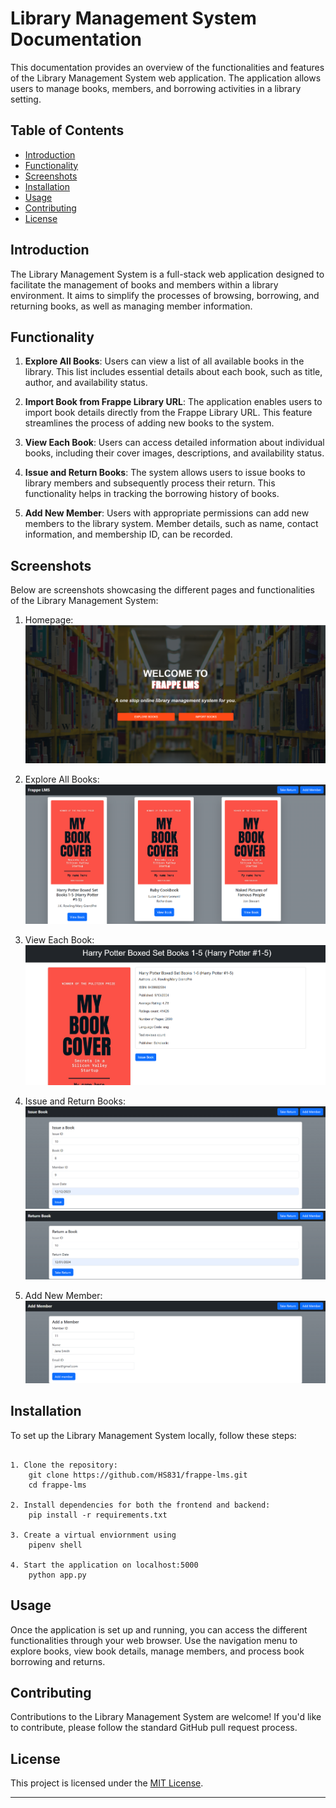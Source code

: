 # Library Management System Documentation

This documentation provides an overview of the functionalities and features of the Library Management System web application. The application allows users to manage books, members, and borrowing activities in a library setting.

## Table of Contents

- [Introduction](#introduction)
- [Functionality](#functionality)
- [Screenshots](#screenshots)
- [Installation](#installation)
- [Usage](#usage)
- [Contributing](#contributing)
- [License](#license)

## Introduction

The Library Management System is a full-stack web application designed to facilitate the management of books and members within a library environment. It aims to simplify the processes of browsing, borrowing, and returning books, as well as managing member information.

## Functionality

1. **Explore All Books**: Users can view a list of all available books in the library. This list includes essential details about each book, such as title, author, and availability status.

2. **Import Book from Frappe Library URL**: The application enables users to import book details directly from the Frappe Library URL. This feature streamlines the process of adding new books to the system.

3. **View Each Book**: Users can access detailed information about individual books, including their cover images, descriptions, and availability status.

4. **Issue and Return Books**: The system allows users to issue books to library members and subsequently process their return. This functionality helps in tracking the borrowing history of books.

5. **Add New Member**: Users with appropriate permissions can add new members to the library system. Member details, such as name, contact information, and membership ID, can be recorded.

## Screenshots

Below are screenshots showcasing the different pages and functionalities of the Library Management System:

1. Homepage:
    ![Homepage](screenshots/index.png)

2. Explore All Books:
   ![Explore All Books](screenshots/books_collection.png)

3. View Each Book:
   ![View Book](screenshots/book.png)

4. Issue and Return Books:
   ![Issue](screenshots/issue.png)
   ![Return](screenshots/return.png)

5. Add New Member:
   ![Add Member](screenshots/member.png)

## Installation

To set up the Library Management System locally, follow these steps:

```

1. Clone the repository:
    git clone https://github.com/HS831/frappe-lms.git
    cd frappe-lms

2. Install dependencies for both the frontend and backend:
    pip install -r requirements.txt

3. Create a virtual enviornment using
    pipenv shell

4. Start the application on localhost:5000
    python app.py

```


## Usage

Once the application is set up and running, you can access the different functionalities through your web browser. Use the navigation menu to explore books, view book details, manage members, and process book borrowing and returns.

## Contributing

Contributions to the Library Management System are welcome! If you'd like to contribute, please follow the standard GitHub pull request process.

## License

This project is licensed under the [MIT License](LICENSE).

---
